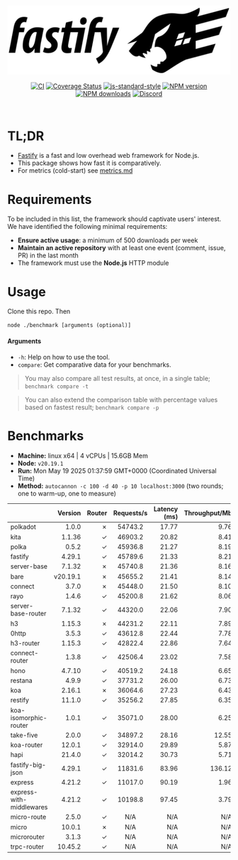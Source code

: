 <div align="center">
  <img src="https://github.com/fastify/graphics/raw/HEAD/fastify-landscape-outlined.svg" width="650" height="auto"/>
</div>

<div align="center">

[![CI](https://github.com/fastify/fastify/workflows/ci/badge.svg)](https://github.com/fastify/fastify/actions/workflows/ci.yml)
[![Coverage Status](https://coveralls.io/repos/github/fastify/fastify/badge.svg?branch=master)](https://coveralls.io/github/fastify/fastify?branch=master)
[![js-standard-style](https://img.shields.io/badge/code%20style-standard-brightgreen.svg?style=flat)](http://standardjs.com/)
[![NPM version](https://img.shields.io/npm/v/fastify.svg?style=flat)](https://www.npmjs.com/package/fastify)
[![NPM downloads](https://img.shields.io/npm/dm/fastify.svg?style=flat)](https://www.npmjs.com/package/fastify) [![Discord](https://img.shields.io/discord/725613461949906985)](https://discord.gg/fastify)

</div>
<br />

# TL;DR

* [Fastify](https://github.com/fastify/fastify) is a fast and low overhead web framework for Node.js.
* This package shows how fast it is comparatively.
* For metrics (cold-start) see [metrics.md](./METRICS.md)

# Requirements

To be included in this list, the framework should captivate users' interest. We have identified the following minimal requirements:
- **Ensure active usage**: a minimum of 500 downloads per week
- **Maintain an active repository** with at least one event (comment, issue, PR) in the last month
- The framework must use the **Node.js** HTTP module

# Usage

Clone this repo. Then 

```
node ./benchmark [arguments (optional)]
```

#### Arguments

* `-h`: Help on how to use the tool.
* `compare`: Get comparative data for your benchmarks.

> You may also compare all test results, at once, in a single table; `benchmark compare -t`

> You can also extend the comparison table with percentage values based on fastest result; `benchmark compare -p`
# Benchmarks

* __Machine:__ linux x64 | 4 vCPUs | 15.6GB Mem
* __Node:__ `v20.19.1`
* __Run:__ Mon May 19 2025 01:37:59 GMT+0000 (Coordinated Universal Time)
* __Method:__ `autocannon -c 100 -d 40 -p 10 localhost:3000` (two rounds; one to warm-up, one to measure)

|                          | Version  | Router | Requests/s | Latency (ms) | Throughput/Mb |
| :--                      | --:      | --:    | :-:        | --:          | --:           |
| polkadot                 | 1.0.0    | ✗      | 54743.2    | 17.77        | 9.76          |
| kita                     | 1.1.36   | ✓      | 46903.2    | 20.82        | 8.41          |
| polka                    | 0.5.2    | ✓      | 45936.8    | 21.27        | 8.19          |
| fastify                  | 4.29.1   | ✓      | 45789.6    | 21.33        | 8.21          |
| server-base              | 7.1.32   | ✗      | 45740.8    | 21.36        | 8.16          |
| bare                     | v20.19.1 | ✗      | 45655.2    | 21.41        | 8.14          |
| connect                  | 3.7.0    | ✗      | 45448.0    | 21.50        | 8.10          |
| rayo                     | 1.4.6    | ✓      | 45200.8    | 21.62        | 8.06          |
| server-base-router       | 7.1.32   | ✓      | 44320.0    | 22.06        | 7.90          |
| h3                       | 1.15.3   | ✗      | 44231.2    | 22.11        | 7.89          |
| 0http                    | 3.5.3    | ✓      | 43612.8    | 22.44        | 7.78          |
| h3-router                | 1.15.3   | ✓      | 42822.4    | 22.86        | 7.64          |
| connect-router           | 1.3.8    | ✓      | 42506.4    | 23.02        | 7.58          |
| hono                     | 4.7.10   | ✓      | 40519.2    | 24.18        | 6.65          |
| restana                  | 4.9.9    | ✓      | 37731.2    | 26.00        | 6.73          |
| koa                      | 2.16.1   | ✗      | 36064.6    | 27.23        | 6.43          |
| restify                  | 11.1.0   | ✓      | 35256.2    | 27.85        | 6.35          |
| koa-isomorphic-router    | 1.0.1    | ✓      | 35071.0    | 28.00        | 6.25          |
| take-five                | 2.0.0    | ✓      | 34897.2    | 28.16        | 12.55         |
| koa-router               | 12.0.1   | ✓      | 32914.0    | 29.89        | 5.87          |
| hapi                     | 21.4.0   | ✓      | 32014.2    | 30.73        | 5.71          |
| fastify-big-json         | 4.29.1   | ✓      | 11831.6    | 83.96        | 136.12        |
| express                  | 4.21.2   | ✓      | 11017.0    | 90.19        | 1.96          |
| express-with-middlewares | 4.21.2   | ✓      | 10198.8    | 97.45        | 3.79          |
| micro-route              | 2.5.0    | ✓      | N/A        | N/A          | N/A           |
| micro                    | 10.0.1   | ✗      | N/A        | N/A          | N/A           |
| microrouter              | 3.1.3    | ✓      | N/A        | N/A          | N/A           |
| trpc-router              | 10.45.2  | ✓      | N/A        | N/A          | N/A           |
